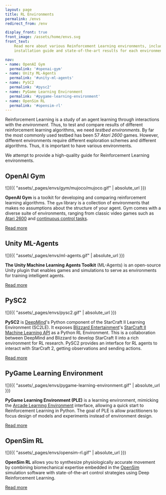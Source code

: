 ```yaml
---
layout: page
title: RL Environments
permalink: /envs
redirect_from: /env

display_front: true
front_image: /assets/home/envs.svg
front_text: 
    Read more about various Reinforcement Learning environments, including the
    installation guide and state-of-the-art results for each environment.

nav:
- name: OpenAI Gym
  permalink: '#openai-gym'
- name: Unity ML-Agents
  permalink: '#unity-ml-agents'
- name: PySC2
  permalink: '#pysc2'
- name: PyGame Learning Environment
  permalink: '#pygame-learning-environment'
- name: OpenSim RL
  permalink: '#opensim-rl'
---
```


Reinforcement Learning is a study of an agent learning through interactions with the *environment*.  Thus, to test and compare results of different reinforcement learning algorithms, we need *testbed environments*. By far the most commonly used testbed has been 57 *Atari 2600* games. However, different environments require different exploration schemes and different algorithms. Thus, it is important to have various environments.

We attempt to provide a high-quality guide for Reinforcement Learning environments.



## OpenAI Gym

![]({{ "assets/_pages/envs/gym/mujoco/mujoco.gif" | absolute_url }})

**OpenAI Gym** is a toolkit for developing and comparing reinforcement learning algorithms. The `gym` library is  a collection of environments that makes no assumptions about the structure of your agent. Gym comes with a diverse suite of environments, ranging from classic video games such as [Atari 2600](/envs/gym#atari-2600) and [continuous control tasks](/envs/gym#mujoco).

<a class="mdl-button mdl-js-button mdl-button--raised mdl-js-ripple-effect mdl-button--colored" href="/envs/gym">
Read more
</a>


## Unity ML-Agents

![]({{ "assets/_pages/envs/ml-agents.gif" | absolute_url }})

**The Unity Machine Learning Agents Toolkit** (ML-Agents) is an open-source Unity plugin that enables games and simulations to serve as environments for training intelligent agents.

<a class="mdl-button mdl-js-button mdl-button--raised mdl-js-ripple-effect mdl-button--colored" href="https://github.com/Unity-Technologies/ml-agents/blob/master/docs/Readme.md">
Read more
</a>



## PySC2

![]({{ "assets/_pages/envs/pysc2.gif" | absolute_url }})

**PySC2** is [DeepMind](http://deepmind.com/)'s Python component of the StarCraft II Learning Environment (SC2LE). It exposes [Blizzard Entertainment](http://blizzard.com/)'s [StarCraft II Machine Learning API](https://github.com/Blizzard/s2client-proto) as a Python RL Environment. This is a collaboration between DeepMind and Blizzard to develop StarCraft II into a rich environment for RL research. PySC2 provides an interface for RL agents to interact with StarCraft 2, getting observations and sending actions.

<a class="mdl-button mdl-js-button mdl-button--raised mdl-js-ripple-effect mdl-button--colored" href="https://github.com/deepmind/pysc2">
Read more
</a>


## PyGame Learning Environment

![]({{ "assets/_pages/envs/pygame-learning-environment.gif" | absolute_url }})

**PyGame Learning Environment (PLE)** is a learning environment, mimicking the [Arcade Learning Environment](https://github.com/mgbellemare/Arcade-Learning-Environment) interface, allowing a quick start to Reinforcement Learning in Python. The goal of PLE is allow practitioners to focus design of models and experiments instead of environment design.

<a class="mdl-button mdl-js-button mdl-button--raised mdl-js-ripple-effect mdl-button--colored" href="https://github.com/ntasfi/PyGame-Learning-Environment">
Read more
</a>


## OpenSim RL

![]({{ "assets/_pages/envs/opensim-rl.gif" | absolute_url }})

**OpenSim RL** allows you to synthesize physiologically accurate movement by combining biomechanical expertise embedded in the [OpenSim](http://opensim.stanford.edu/) simulation software with state-of-the-art control strategies using Deep Reinforcement Learning.

<a class="mdl-button mdl-js-button mdl-button--raised mdl-js-ripple-effect mdl-button--colored" href="http://osim-rl.stanford.edu/docs/home/">
Read more
</a>
